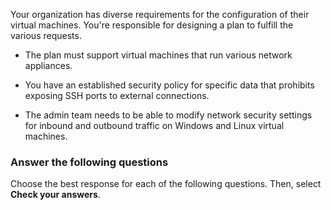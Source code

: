 Your organization has diverse requirements for the configuration of their virtual machines. You're responsible for designing a plan to fulfill the various requests.

- The plan must support virtual machines that run various network appliances.

- You have an established security policy for specific data that prohibits exposing SSH ports to external connections.

- The admin team needs to be able to modify network security settings for inbound and outbound traffic on Windows and Linux virtual machines.

### Answer the following questions

Choose the best response for each of the following questions. Then, select **Check your answers**.